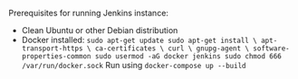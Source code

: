 Prerequisites for running Jenkins instance:
- Clean Ubuntu or other Debian distribution
- Docker installed: `
	sudo apt-get update
	sudo apt-get install \
	    apt-transport-https \
	    ca-certificates \
	    curl \
	    gnupg-agent \
	    software-properties-common
	sudo usermod -aG docker jenkins
	sudo chmod 666 /var/run/docker.sock
`
Run using `docker-compose up --build`